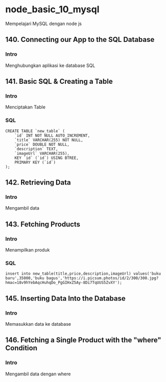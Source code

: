 # node_basic_10_mysql

Mempelajari MySQL dengan node js

## 140. Connecting our App to the SQL Database

### Intro

Menghubungkan aplikasi ke database SQL

## 141. Basic SQL & Creating a Table

### Intro

Menciptakan Table

### SQL

```
CREATE TABLE `new_table` (
	`id` INT NOT NULL AUTO_INCREMENT,
	`title` VARCHAR(255) NOT NULL,
	`price` DOUBLE NOT NULL,
	`description` TEXT,
	`imageUrl` VARCHAR(255),
	KEY `id` (`id`) USING BTREE,
	PRIMARY KEY (`id`)
);
```

## 142. Retrieving Data

### Intro

Mengambil data

## 143. Fetching Products

### Intro

Menampilkan produk

### SQL

```
insert into new_table(title,price,description,imageUrl) values('buku baru',35000,'buku bagus','https://i.picsum.photos/id/2/300/300.jpg?hmac=18v9hYebAqcHuhqDo_PgGIHxZ5Ay-8Di7TqUUS5ZvXY');
```

## 145. Inserting Data Into the Database

### Intro

Memasukkan data ke database

## 146. Fetching a Single Product with the "where" Condition

### Intro

Mengambil data dengan where
